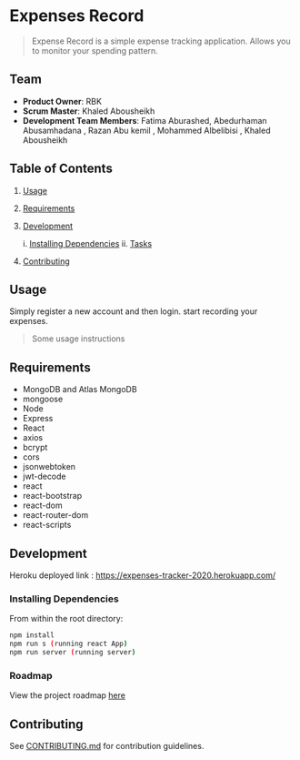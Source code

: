 # Expenses Record

> Expense Record is a simple expense tracking application. Allows you to monitor your spending pattern.

## Team

- **Product Owner**: RBK
- **Scrum Master**: Khaled Abousheikh
- **Development Team Members**: Fatima Aburashed, Abedurhaman Abusamhadana , Razan Abu kemil , Mohammed Albelibisi , Khaled Abousheikh

## Table of Contents

1. [Usage](#Usage)
2. [Requirements](#requirements)
3. [Development](#development)

   i. [Installing Dependencies](#installing-dependencies)
   ii. [Tasks](#tasks)

4. [Contributing](#contributing)

## Usage

Simply register a new account and then login. start recording your expenses.

> Some usage instructions

## Requirements

- MongoDB and Atlas MongoDB
- mongoose
- Node
- Express
- React
- axios
- bcrypt
- cors
- jsonwebtoken
- jwt-decode
- react
- react-bootstrap
- react-dom
- react-router-dom
- react-scripts

## Development

Heroku deployed link :
https://expenses-tracker-2020.herokuapp.com/

### Installing Dependencies

From within the root directory:

```sh
npm install
npm run s (running react App)
npm run server (running server)
```

### Roadmap

View the project roadmap [here](https://github.com/rbk-WeekOff-Project-GroupSix/rbk-WeekOff-Project-GroupSix/issues)

## Contributing

See [CONTRIBUTING.md](https://github.com/rbk-WeekOff-Project-GroupSix/rbk-WeekOff-Project-GroupSix/blob/dev/_CONTRIBUTING.md) for contribution guidelines.
